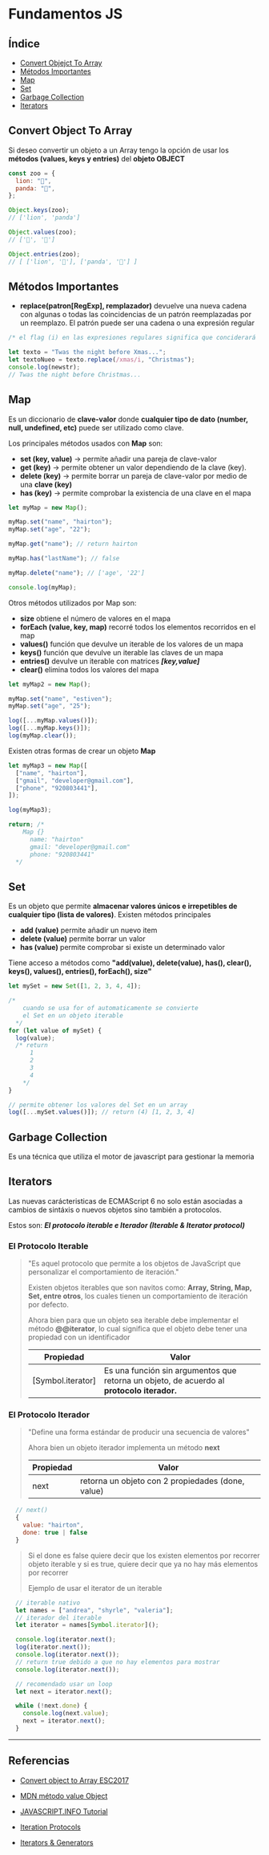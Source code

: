 # Fundamentos JS

## **Índice**

- [Convert Objejct To Array](#id1)
- [Métodos Importantes](#id2)
- [Map](#id3)
- [Set](#id4)
- [Garbage Collection](#id5)
- [Iterators](#id6)

<a id='id1'></a>

## **Convert Object To Array**

Si deseo convertir un objeto a un Array tengo la opción de usar los **métodos (values, keys y entries)** del **objeto OBJECT**

```javascript
const zoo = {
  lion: "🦁",
  panda: "🐼",
};

Object.keys(zoo);
// ['lion', 'panda']

Object.values(zoo);
// ['🦁', '🐼']

Object.entries(zoo);
// [ ['lion', '🦁'], ['panda', '🐼'] ]
```

<a id='id2'></a>

## **Métodos Importantes**

- **replace(patron[RegExp], remplazador)** devuelve una nueva cadena con algunas o todas las coincidencias de un patrón reemplazadas por un reemplazo. El patrón puede ser una cadena o una expresión regular

```javascript
/* el flag (i) en las expresiones regulares significa que conciderará  tanto mayúsculas como minúsculas */

let texto = "Twas the night before Xmas...";
let textoNueo = texto.replace(/xmas/i, "Christmas");
console.log(newstr);
// Twas the night before Christmas...
```

<a id='id3'></a>

## **Map**

Es un diccionario de **clave-valor** donde **cualquier tipo de dato (number, null, undefined, etc)** puede ser utilizado como clave.

Los principales métodos usados con **Map** son:

- **set (key, value)** -> permite añadir una pareja de clave-valor
- **get (key)** -> permite obtener un valor dependiendo de la clave (key).
- **delete (key)** -> permite borrar un pareja de clave-valor por medio de una **clave (key)**
- **has (key)** -> permite comprobar la existencia de una clave en el mapa

```javascript
let myMap = new Map();

myMap.set("name", "hairton");
myMap.set("age", "22");

myMap.get("name"); // return hairton

myMap.has("lastName"); // false

myMap.delete("name"); // ['age', '22']

console.log(myMap);
```

Otros métodos utilizados por Map son:

- **size** obtiene el número de valores en el mapa
- **forEach (value, key, map)** recorré todos los elementos recorridos en el map
- **values()** función que devulve un iterable de los valores de un mapa
- **keys()** función que devulve un iterable las claves de un mapa
- **entries()** devulve un iterable con matrices **_[key,value]_**
- **clear()** elimina todos los valores del mapa

```javascript
let myMap2 = new Map();

myMap.set("name", "estiven");
myMap.set("age", "25");

log([...myMap.values()]);
log([...myMap.keys()]);
log(myMap.clear());
```

Existen otras formas de crear un objeto **Map**

```javascript
let myMap3 = new Map([
  ["name", "hairton"],
  ["gmail", "developer@gmail.com"],
  ["phone", "920803441"],
]);

log(myMap3);

return; /*
    Map {}
      name: "hairton"
      gmail: "developer@gmail.com"
      phone: "920803441"
  */
```

<a id='id4'></a>

## **Set**

Es un objeto que permite **almacenar valores únicos e irrepetibles de cualquier tipo (lista de valores)**. Existen métodos principales

- **add (value)** permite añadir un nuevo item
- **delete (value)** permite borrar un valor
- **has (value)** permite comprobar si existe un determinado valor

Tiene acceso a métodos como **"add(value), delete(value), has(), clear(), keys(), values(), entries(), forEach(), size"**

```javascript
let mySet = new Set([1, 2, 3, 4, 4]);

/*
    cuando se usa for of automaticamente se convierte 
    el Set en un objeto iterable
  */
for (let value of mySet) {
  log(value);
  /* return
      1
      2
      3
      4
    */
}

// permite obtener los valores del Set en un array
log([...mySet.values()]); // return (4) [1, 2, 3, 4]
```

<a id="id5"></a>

## **Garbage Collection**

Es una técnica que utiliza el motor de javascript para gestionar la memoria

<a id='id6'></a>

## **Iterators**

Las nuevas carácteristicas de ECMAScript 6 no solo están asociadas a cambios de sintáxis o nuevos objetos sino también a protocolos.

Estos son: ***El protocolo iterable e Iterador (Iterable & Iterator protocol)***

### **El Protocolo Iterable**

> "Es aquel protocolo que permite a los objetos de JavaScript que  personalizar el comportamiento de iteración."
>
> Existen objetos iterables que son navitos como: **Array, String, Map, Set, entre otros**, los cuales tienen un comportamiento de iteración por defecto.
>
> Ahora bien para que un objeto sea iterable debe implementar el método **@@iterator**, lo cual significa que el objeto debe tener una propiedad con un identificador
>
> | Propiedad | Valor |
> | --- | --- |
> | [Symbol.iterator] | Es una función sin argumentos que retorna un objeto, de acuerdo al **protocolo iterador.**|

### **El Protocolo Iterador**

> "Define una forma estándar de producir una secuencia de valores"
>
> Ahora bien un objeto iterador implementa un método **next**
> 
> | Propiedad | Valor |
> | --- | --- |
> | next | retorna un objeto con 2 propiedades (done, value) |

```javascript
  // next()
  {
    value: "hairton",
    done: true | false
  }
```

> Si el done es false quiere decir que los existen elementos por recorrer objeto iterable y si es true, quiere decir que ya no hay más elementos por recorrer
>
> Ejemplo de usar el iterator de un iterable

```javascript
  // iterable nativo
  let names = ["andrea", "shyrle", "valeria"]; 
  // iterador del iterable
  let iterator = names[Symbol.iterator](); 

  console.log(iterator.next();
  log(iterator.next());
  console.log(iterator.next());
  // return true debido a que no hay elementos para mostrar
  console.log(iterator.next());

  // recomendado usar un loop
  let next = iterator.next();

  while (!next.done) {
    console.log(next.value);
    next = iterator.next();
  }
```

- - -

## **Referencias**

- [Convert object to Array ESC2017](https://www.samanthaming.com/tidbits/76-converting-object-to-array/)

- [MDN método value Object](https://developer.mozilla.org/en-US/docs/Web/JavaScript/Reference/Global_Objects/Object/values)

- [JAVASCRIPT.INFO Tutorial](https://es.javascript.info/)

- [Iteration Protocols](https://developer.mozilla.org/en-US/docs/Web/JavaScript/Reference/Iteration_protocols)

- [Iterators & Generators](https://developer.mozilla.org/en-US/docs/Web/JavaScript/Guide/Iterators_and_Generators)

